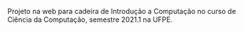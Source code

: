 Projeto na web para cadeira de Introdução a Computação no curso de Ciência da Computação, semestre 2021.1 na UFPE.
